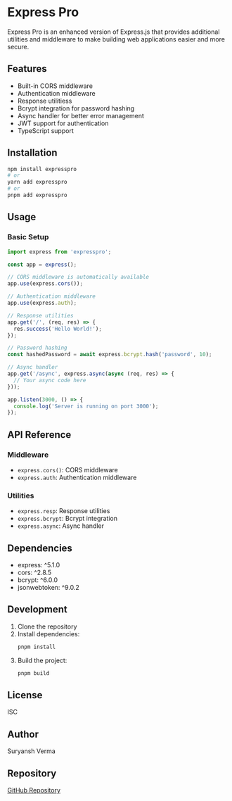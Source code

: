 # Express Pro

Express Pro is an enhanced version of Express.js that provides additional utilities and middleware to make building web applications easier and more secure.

## Features

- Built-in CORS middleware
- Authentication middleware
- Response utilitiess
- Bcrypt integration for password hashing
- Async handler for better error management
- JWT support for authentication
- TypeScript support

## Installation

```bash
npm install expresspro
# or
yarn add expresspro
# or
pnpm add expresspro
```

## Usage

### Basic Setup

```typescript
import express from 'expresspro';

const app = express();

// CORS middleware is automatically available
app.use(express.cors());

// Authentication middleware
app.use(express.auth);

// Response utilities
app.get('/', (req, res) => {
  res.success('Hello World!');
});

// Password hashing
const hashedPassword = await express.bcrypt.hash('password', 10);

// Async handler
app.get('/async', express.async(async (req, res) => {
  // Your async code here
}));

app.listen(3000, () => {
  console.log('Server is running on port 3000');
});
```

## API Reference

### Middleware

- `express.cors()`: CORS middleware
- `express.auth`: Authentication middleware

### Utilities

- `express.resp`: Response utilities
- `express.bcrypt`: Bcrypt integration
- `express.async`: Async handler

## Dependencies

- express: ^5.1.0
- cors: ^2.8.5
- bcrypt: ^6.0.0
- jsonwebtoken: ^9.0.2

## Development

1. Clone the repository
2. Install dependencies:
   ```bash
   pnpm install
   ```
3. Build the project:
   ```bash
   pnpm build
   ```

## License

ISC

## Author

Suryansh Verma

## Repository

[GitHub Repository](https://github.com/suryanshvermaa/express-plus) 